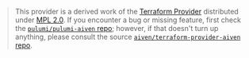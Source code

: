> This provider is a derived work of the [Terraform Provider](https://github.com/aiven/terraform-provider-aiven)
> distributed under [MPL 2.0](https://www.mozilla.org/en-US/MPL/2.0/). If you encounter a bug or missing feature,
> first check the [`pulumi/pulumi-aiven` repo](https://github.com/pulumi/pulumi-aiven/issues); however, if that doesn't turn up anything,
> please consult the source [`aiven/terraform-provider-aiven` repo](https://github.com/aiven/terraform-provider-aiven/issues).
